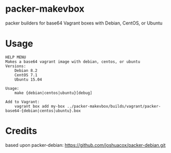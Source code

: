 # packer-makevbox
packer builders for base64 Vagrant boxes with Debian, CentOS, or Ubuntu

# Usage
	HELP MENU
	Makes a base64 vagrant image with debian, centos, or ubuntu
	Versions:
	    Debian 8.2
	    CentOS 7.1
	    Ubuntu 15.04
	
    Usage:
	    make {debian|centos|ubuntu}[debug]
    
    Add to Vagrant:
	    vagrant box add my-box ../packer-makevbox/builds/vagrant/packer-base64-{debian|centos|ubuntu}.box
    

# Credits
based upon packer-debian: https://github.com/joshuacox/packer-debian.git

